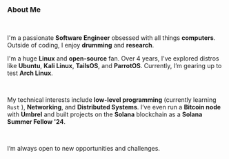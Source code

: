 ### About Me

<br>

I'm a passionate **Software Engineer** obsessed with all things **computers**. Outside of coding, I enjoy **drumming** and **research**.

I'm a huge **Linux** and **open-source** fan. Over 4 years, I've explored distros like **Ubuntu**, **Kali Linux**, **TailsOS**, and **ParrotOS**. Currently, I’m gearing up to test **Arch Linux**.

<br>

My technical interests include **low-level programming** (currently learning ``` Rust ``` ), **Networking**, and **Distributed Systems**. I’ve even run a **Bitcoin node** with **Umbrel** and built projects on the **Solana** blockchain as a **Solana Summer Fellow '24**.

<br>

I’m always open to new opportunities and challenges.


